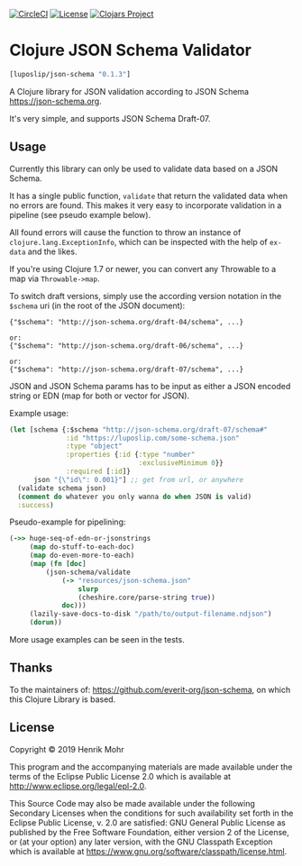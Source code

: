 [![CircleCI](https://circleci.com/gh/luposlip/json-schema/tree/master.svg?style=svg)](https://circleci.com/gh/luposlip/json-schema/tree/master) [![License](https://img.shields.io/badge/License-EPL%202.0-blue.svg)](https://www.eclipse.org/legal/epl-v20.html) [![Clojars Project](https://img.shields.io/clojars/v/luposlip/json-schema.svg)](https://clojars.org/luposlip/json-schema)

# Clojure JSON Schema Validator

```clojure
[luposlip/json-schema "0.1.3"]
```

A Clojure library for JSON validation according to JSON Schema https://json-schema.org.

It's very simple, and supports JSON Schema Draft-07.

## Usage

Currently this library can only be used to validate data based on a JSON Schema.

It has a single public function, `validate` that return the validated data when no errors are found. This makes it very easy to incorporate validation in a pipeline (see pseudo example below).

All found errors will cause the function to throw an instance of `clojure.lang.ExceptionInfo`, which can be inspected with the help of `ex-data` and the likes.

If you're using Clojure 1.7 or newer, you can convert any Throwable to a map via `Throwable->map`.

To switch draft versions, simply use the according version notation in the `$schema` uri (in the root of the JSON document):

```
{"$schema": "http://json-schema.org/draft-04/schema", ...}

or:
{"$schema": "http://json-schema.org/draft-06/schema", ...}

or:
{"$schema": "http://json-schema.org/draft-07/schema", ...}
```

JSON and JSON Schema params has to be input as either a JSON encoded string or EDN (map for both or vector for JSON).

Example usage:

```clojure
(let [schema {:$schema "http://json-schema.org/draft-07/schema#"
              :id "https://luposlip.com/some-schema.json"
              :type "object"
              :properties {:id {:type "number"
                                :exclusiveMinimum 0}}
              :required [:id]}
      json "{\"id\": 0.001}"] ;; get from url, or anywhere
  (validate schema json)
  (comment do whatever you only wanna do when JSON is valid)
  :success)
```

Pseudo-example for pipelining:

```clojure
(->> huge-seq-of-edn-or-jsonstrings
     (map do-stuff-to-each-doc)
     (map do-even-more-to-each)
     (map (fn [doc]
         (json-schema/validate
             (-> "resources/json-schema.json"
                 slurp
                 (cheshire.core/parse-string true))
             doc)))
     (lazily-save-docs-to-disk "/path/to/output-filename.ndjson")
     (dorun))
```

More usage examples can be seen in the tests.

## Thanks

To the maintainers of: https://github.com/everit-org/json-schema, on which this Clojure Library is based.

## License

Copyright © 2019 Henrik Mohr

This program and the accompanying materials are made available under the
terms of the Eclipse Public License 2.0 which is available at
http://www.eclipse.org/legal/epl-2.0.

This Source Code may also be made available under the following Secondary
Licenses when the conditions for such availability set forth in the Eclipse
Public License, v. 2.0 are satisfied: GNU General Public License as published by
the Free Software Foundation, either version 2 of the License, or (at your
option) any later version, with the GNU Classpath Exception which is available
at https://www.gnu.org/software/classpath/license.html.
